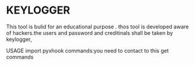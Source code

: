 # KEYLOGGER
This tool is bulid for an educational purpose .
 thos tool is developed aware of hackers.the users and password and creditinals shall be taken by keylogger,

USAGE
import pyxhook
commands:you need to contact to this get commands
